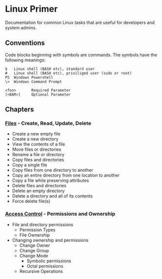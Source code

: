# Linux Primer
Documentation for common Linux tasks that are useful for developers and system admins.

## Conventions
Code blocks beginning with symbols are commands. The symbols have the following meanings:
```
$	Linux shell (BASH etc), standard user
#	Linux shell (BASH etc), priviliged user (sudo or root)
PS	Windows Powershell
\>	Windows Command Prompt

<foo>       Required Parameter
[<BAR>]     Optional Parameter
```

## Chapters

### [Files](./Chapters/files.md) - Create, Read, Update, Delete
* Create a new empty file
* Create a new directory
* View the contents of a file
* Move files or directories
* Rename a file or directory
* Copy files and directories
* Copy a single file
* Copy files from one directory to another
* Copy an entire directory from one location to another
* Copy a file while preserving attributes
* Delete files and directories
* Delete an empty directory
* Delete a directory and all of its contents
* Force delete file(s)

### [Access Control](./Chapters/access-control.md) - Permissions and Ownership
* File and directory permissions
    * Permission Types
    * File Ownership
* Changing ownership and permissions
    * Change Owner
    * Change Group
    * Change Mode
        * Symbolic permissions
        * Octal permissions
    * Recursive Operations